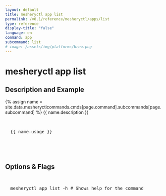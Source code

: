 ```yaml
---
layout: default
title: mesheryctl app list
permalink: /v0.1/reference/mesheryctl/apps/list
type: reference
display-title: "false"
language: en
command: app
subcommand: list
# image: /assets/img/platforms/brew.png
---
```


<!-- Copy this template to create individual doc pages for each mesheryctl commands -->

<!-- Name of the command -->
# mesheryctl app list

<!-- Description of the command. Preferably a paragraph -->
## Description and Example

<!-- Basic usage of the command -->
{% assign name = site.data.mesheryctlcommands.cmds[page.command].subcommands[page.subcommand] %}
{{ name.description }}

<pre class="codeblock-pre">
  <div class="codeblock">
  {{ name.usage }}
  </div>
</pre>
<br/>

<!-- Options/Flags available in this command -->
## Options & Flags

<pre class="codeblock-pre">
  <div class="codeblock">
  mesheryctl app list -h # Shows help for the command
  </div>
</pre>
<br/>
